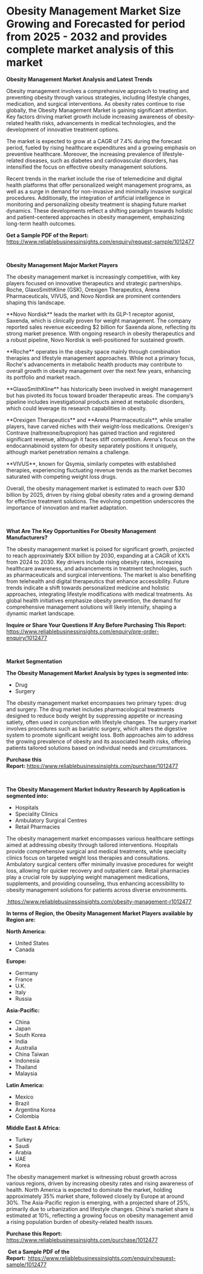 <p><h1>Obesity Management Market Size Growing and Forecasted for period from 2025 - 2032 and provides complete market analysis of this market</h1></p><p><strong>Obesity Management Market Analysis and Latest Trends</strong></p>
<p><p>Obesity management involves a comprehensive approach to treating and preventing obesity through various strategies, including lifestyle changes, medication, and surgical interventions. As obesity rates continue to rise globally, the Obesity Management Market is gaining significant attention. Key factors driving market growth include increasing awareness of obesity-related health risks, advancements in medical technologies, and the development of innovative treatment options.</p><p>The market is expected to grow at a CAGR of 7.4% during the forecast period, fueled by rising healthcare expenditures and a growing emphasis on preventive healthcare. Moreover, the increasing prevalence of lifestyle-related diseases, such as diabetes and cardiovascular disorders, has intensified the focus on effective obesity management solutions. </p><p>Recent trends in the market include the rise of telemedicine and digital health platforms that offer personalized weight management programs, as well as a surge in demand for non-invasive and minimally invasive surgical procedures. Additionally, the integration of artificial intelligence in monitoring and personalizing obesity treatment is shaping future market dynamics. These developments reflect a shifting paradigm towards holistic and patient-centered approaches in obesity management, emphasizing long-term health outcomes.</p></p>
<p><strong>Get a Sample PDF of the Report:&nbsp;</strong> <a href="https://www.reliablebusinessinsights.com/enquiry/request-sample/1012477?utm_campaign=2939&utm_medium=2&utm_source=Github&utm_content=ia&utm_term=16042025&utm_id=obesity-management">https://www.reliablebusinessinsights.com/enquiry/request-sample/1012477</a></p>
<p>&nbsp;</p>
<p><strong>Obesity Management Major Market Players</strong></p>
<p><p>The obesity management market is increasingly competitive, with key players focused on innovative therapeutics and strategic partnerships. Roche, GlaxoSmithKline (GSK), Orexigen Therapeutics, Arena Pharmaceuticals, VIVUS, and Novo Nordisk are prominent contenders shaping this landscape.</p><p>**Novo Nordisk** leads the market with its GLP-1 receptor agonist, Saxenda, which is clinically proven for weight management. The company reported sales revenue exceeding $2 billion for Saxenda alone, reflecting its strong market presence. With ongoing research in obesity therapeutics and a robust pipeline, Novo Nordisk is well-positioned for sustained growth.</p><p>**Roche** operates in the obesity space mainly through combination therapies and lifestyle management approaches. While not a primary focus, Roche's advancements in metabolic health products may contribute to overall growth in obesity management over the next few years, enhancing its portfolio and market reach.</p><p>**GlaxoSmithKline** has historically been involved in weight management but has pivoted its focus toward broader therapeutic areas. The company’s pipeline includes investigational products aimed at metabolic disorders, which could leverage its research capabilities in obesity.</p><p>**Orexigen Therapeutics** and **Arena Pharmaceuticals**, while smaller players, have carved niches with their weight-loss medications. Orexigen's Contrave (naltrexone/bupropion) has gained traction and registered significant revenue, although it faces stiff competition. Arena's focus on the endocannabinoid system for obesity separately positions it uniquely, although market penetration remains a challenge.</p><p>**VIVUS**, known for Qsymia, similarly competes with established therapies, experiencing fluctuating revenue trends as the market becomes saturated with competing weight loss drugs.</p><p>Overall, the obesity management market is estimated to reach over $30 billion by 2025, driven by rising global obesity rates and a growing demand for effective treatment solutions. The evolving competition underscores the importance of innovation and market adaptation.</p></p>
<p>&nbsp;</p>
<p><strong>What Are The Key Opportunities For Obesity Management Manufacturers?</strong></p>
<p><p>The obesity management market is poised for significant growth, projected to reach approximately $XX billion by 2030, expanding at a CAGR of XX% from 2024 to 2030. Key drivers include rising obesity rates, increasing healthcare awareness, and advancements in treatment technologies, such as pharmaceuticals and surgical interventions. The market is also benefiting from telehealth and digital therapeutics that enhance accessibility. Future trends indicate a shift towards personalized medicine and holistic approaches, integrating lifestyle modifications with medical treatments. As global health initiatives emphasize obesity prevention, the demand for comprehensive management solutions will likely intensify, shaping a dynamic market landscape.</p></p>
<p><strong>Inquire or Share Your Questions If Any Before Purchasing This Report:</strong> <a href="https://www.reliablebusinessinsights.com/enquiry/pre-order-enquiry/1012477?utm_campaign=2939&utm_medium=2&utm_source=Github&utm_content=ia&utm_term=16042025&utm_id=obesity-management">https://www.reliablebusinessinsights.com/enquiry/pre-order-enquiry/1012477</a></p>
<p>&nbsp;</p>
<p><strong>Market Segmentation</strong></p>
<p><strong>The Obesity Management Market Analysis by types is segmented into:</strong></p>
<p><ul><li>Drug</li><li>Surgery</li></ul></p>
<p><p>The obesity management market encompasses two primary types: drug and surgery. The drug market includes pharmacological treatments designed to reduce body weight by suppressing appetite or increasing satiety, often used in conjunction with lifestyle changes. The surgery market involves procedures such as bariatric surgery, which alters the digestive system to promote significant weight loss. Both approaches aim to address the growing prevalence of obesity and its associated health risks, offering patients tailored solutions based on individual needs and circumstances.</p></p>
<p><strong>Purchase this Report:&nbsp;</strong><a href="https://www.reliablebusinessinsights.com/purchase/1012477?utm_campaign=2939&utm_medium=2&utm_source=Github&utm_content=ia&utm_term=16042025&utm_id=obesity-management">https://www.reliablebusinessinsights.com/purchase/1012477</a></p>
<p>&nbsp;</p>
<p><strong>The Obesity Management Market Industry Research by Application is segmented into:</strong></p>
<p><ul><li>Hospitals</li><li>Speciality Clinics</li><li>Ambulatory Surgical Centres</li><li>Retail Pharmacies</li></ul></p>
<p><p>The obesity management market encompasses various healthcare settings aimed at addressing obesity through tailored interventions. Hospitals provide comprehensive surgical and medical treatments, while specialty clinics focus on targeted weight loss therapies and consultations. Ambulatory surgical centers offer minimally invasive procedures for weight loss, allowing for quicker recovery and outpatient care. Retail pharmacies play a crucial role by supplying weight management medications, supplements, and providing counseling, thus enhancing accessibility to obesity management solutions for patients across diverse environments.</p></p>
<p><a href="https://www.reliablebusinessinsights.com/obesity-management-r1012477?utm_campaign=2939&utm_medium=2&utm_source=Github&utm_content=ia&utm_term=16042025&utm_id=obesity-management">&nbsp;https://www.reliablebusinessinsights.com/obesity-management-r1012477</a></p>
<p><strong>In terms of Region, the Obesity Management Market Players available by Region are:</strong></p>
<p>
    <p> <strong> North America: </strong>
        <ul>
            <li>United States</li>
            <li>Canada</li>
        </ul>
        </p> 
    <p> <strong> Europe: </strong>
        <ul>
            <li>Germany</li>
            <li>France</li>
            <li>U.K.</li>
            <li>Italy</li>
            <li>Russia</li>
        </ul>
        </p> 
    <p> <strong> Asia-Pacific: </strong>
        <ul>
            <li>China</li>
            <li>Japan</li>
            <li>South Korea</li>
            <li>India</li>
            <li>Australia</li>
            <li>China Taiwan</li>
            <li>Indonesia</li>
            <li>Thailand</li>
            <li>Malaysia</li>
        </ul>
        </p> 
    <p> <strong> Latin America: </strong>
        <ul>
            <li>Mexico</li>
            <li>Brazil</li>
            <li>Argentina Korea</li>
            <li>Colombia</li>
        </ul>
        </p> 
    <p> <strong> Middle East & Africa: </strong>
        <ul>
            <li>Turkey</li>
            <li>Saudi</li>
            <li>Arabia</li>
            <li>UAE</li>
            <li>Korea</li>
        </ul>
    </p>
    </p>
<p><p>The obesity management market is witnessing robust growth across various regions, driven by increasing obesity rates and rising awareness of health. North America is expected to dominate the market, holding approximately 35% market share, followed closely by Europe at around 30%. The Asia-Pacific region is emerging, with a projected share of 25%, primarily due to urbanization and lifestyle changes. China's market share is estimated at 10%, reflecting a growing focus on obesity management amid a rising population burden of obesity-related health issues.</p></p>
<p><strong>Purchase this Report: </strong><a href="https://www.reliablebusinessinsights.com/purchase/1012477?utm_campaign=2939&utm_medium=2&utm_source=Github&utm_content=ia&utm_term=16042025&utm_id=obesity-management">https://www.reliablebusinessinsights.com/purchase/1012477</a></p>
<p>&nbsp;<strong>Get a Sample PDF of the Report:&nbsp;&nbsp;</strong><a href="https://www.reliablebusinessinsights.com/enquiry/request-sample/1012477?utm_campaign=2939&utm_medium=2&utm_source=Github&utm_content=ia&utm_term=16042025&utm_id=obesity-management">https://www.reliablebusinessinsights.com/enquiry/request-sample/1012477</a></p>
<p><strong></strong></p>
<p><p></p><p></p><p></p></p>